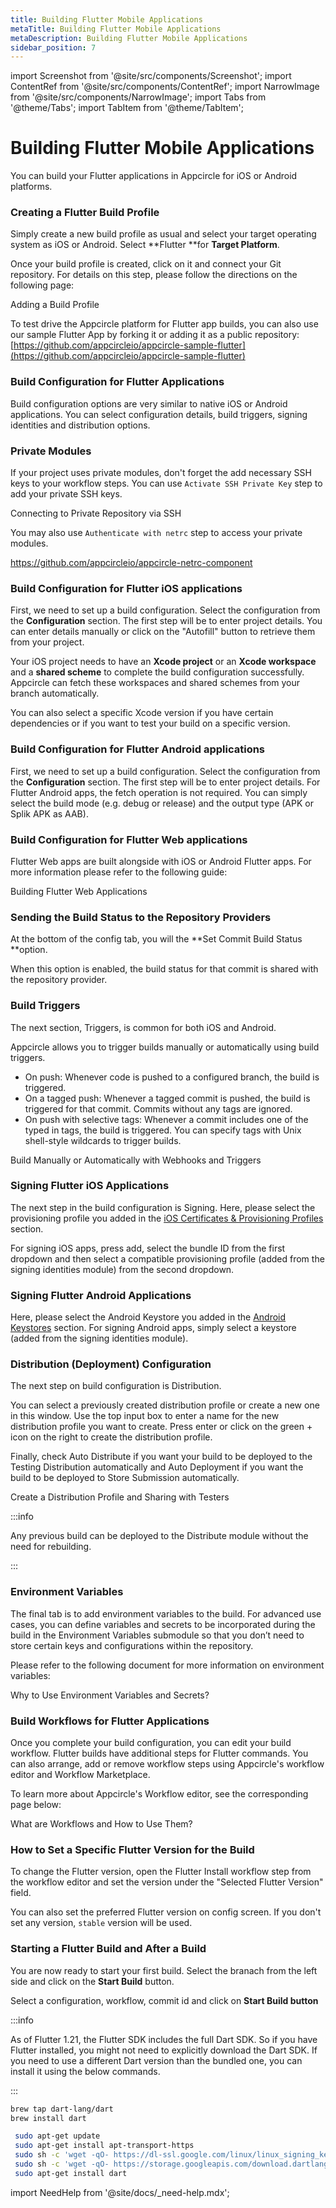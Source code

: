 ```yaml
---
title: Building Flutter Mobile Applications
metaTitle: Building Flutter Mobile Applications
metaDescription: Building Flutter Mobile Applications
sidebar_position: 7
---
```


import Screenshot from '@site/src/components/Screenshot';
import ContentRef from '@site/src/components/ContentRef';
import NarrowImage from '@site/src/components/NarrowImage';
import Tabs from '@theme/Tabs';
import TabItem from '@theme/TabItem';

# Building Flutter Mobile Applications

You can build your Flutter applications in Appcircle for iOS or Android platforms.

### Creating a Flutter Build Profile

Simply create a new build profile as usual and select your target operating system as iOS or Android. Select **Flutter **for **Target Platform**.

<Screenshot url='https://cdn.appcircle.io/docs/assets/add-flutter-profile.png' />

Once your build profile is created, click on it and connect your Git repository. For details on this step, please follow the directions on the following page:

<ContentRef url="/build/adding-a-build-profile">Adding a Build Profile</ContentRef>

To test drive the Appcircle platform for Flutter app builds, you can also use our sample Flutter App by forking it or adding it as a public repository: [https://github.com/appcircleio/appcircle-sample-flutter](https://github.com/appcircleio/appcircle-sample-flutter)

### Build Configuration for Flutter Applications

Build configuration options are very similar to native iOS or Android applications. You can select configuration details, build triggers, signing identities and distribution options.

### Private Modules

If your project uses private modules, don't forget the add necessary SSH keys to your workflow steps. You can use `Activate SSH Private Key` step to add your private SSH keys.

<ContentRef url="/build/adding-a-build-profile/connecting-to-private-repository-via-ssh">Connecting to Private Repository via SSH</ContentRef>

You may also use `Authenticate with netrc` step to access your private modules.

https://github.com/appcircleio/appcircle-netrc-component

### Build Configuration for Flutter iOS applications

First, we need to set up a build configuration. Select the configuration from the **Configuration** section. The first step will be to enter project details. You can enter details manually or click on the "Autofill" button to retrieve them from your project.

Your iOS project needs to have an **Xcode project** or an **Xcode workspace** and a **shared scheme** to complete the build configuration successfully. Appcircle can fetch these workspaces and shared schemes from your branch automatically.

You can also select a specific Xcode version if you have certain dependencies or if you want to test your build on a specific version.

<Screenshot url='https://cdn.appcircle.io/docs/assets/build-configuration-flutter-config-ios.png' />

### Build Configuration for Flutter Android applications

First, we need to set up a build configuration. Select the configuration from the **Configuration** section. The first step will be to enter project details. For Flutter Android apps, the fetch operation is not required. You can simply select the build mode (e.g. debug or release) and the output type (APK or Splik APK as AAB).

<Screenshot url='https://cdn.appcircle.io/docs/assets/build-configuration-flutter-config-android.png' />

### Build Configuration for Flutter Web applications

Flutter Web apps are built alongside with iOS or Android Flutter apps. For more information please refer to the following guide:

<ContentRef url="/build/building-flutter-web-applications">Building Flutter Web Applications</ContentRef>

### Sending the Build Status to the Repository Providers

At the bottom of the config tab, you will the **Set Commit Build Status **option.

<Screenshot url='https://cdn.appcircle.io/docs/assets/create-flutter-build-commit-status.png' />

When this option is enabled, the build status for that commit is shared with the repository provider.

<Screenshot url='https://cdn.appcircle.io/docs/assets/image (213).png' />

<Screenshot url='https://cdn.appcircle.io/docs/assets/appcircle-github-commit-status-pass.png' />

### Build Triggers

The next section, Triggers, is common for both iOS and Android.

Appcircle allows you to trigger builds manually or automatically using build triggers.

- On push: Whenever code is pushed to a configured branch, the build is triggered.
- On a tagged push: Whenever a tagged commit is pushed, the build is triggered for that commit. Commits without any tags are ignored.
- On push with selective tags: Whenever a commit includes one of the typed in tags, the build is triggered. You can specify tags with Unix shell-style wildcards to trigger builds.

<ContentRef url="/build/build-manually-or-with-triggers">
  Build Manually or Automatically with Webhooks and Triggers
</ContentRef>

###

### Signing Flutter iOS Applications

The next step in the build configuration is Signing. Here, please select the provisioning profile you added in the [iOS Certificates & Provisioning Profiles](../signing-identities/ios-certificates-and-provisioning-profiles.md) section.

For signing iOS apps, press add, select the bundle ID from the first dropdown and then select a compatible provisioning profile (added from the signing identities module) from the second dropdown.

<NarrowImage src="https://cdn.appcircle.io/docs/assets/build-profile-ios-signing-configuration.png" />


### Signing Flutter Android Applications

Here, please select the Android Keystore you added in the [Android Keystores](../signing-identities/android-keystores.md) section. For signing Android apps, simply select a keystore (added from the signing identities module).

<NarrowImage src="https://cdn.appcircle.io/docs/assets/build-configuration-android-signing.png" />

###

### Distribution (Deployment) Configuration

The next step on build configuration is Distribution.

You can select a previously created distribution profile or create a new one in this window. Use the top input box to enter a name for the new distribution profile you want to create. Press enter or click on the green + icon on the right to create the distribution profile.

Finally, check Auto Distribute if you want your build to be deployed to the Testing Distribution automatically and Auto Deployment if you want the build to be deployed to Store Submission automatically.

<ContentRef url="/distribute/create-or-select-a-distribution-profile">
  Create a Distribution Profile and Sharing with Testers
</ContentRef>

:::info

Any previous build can be deployed to the Distribute module without the need for rebuilding.

:::

### Environment Variables

The final tab is to add environment variables to the build. For advanced use cases, you can define variables and secrets to be incorporated during the build in the Environment Variables submodule so that you don’t need to store certain keys and configurations within the repository.

Please refer to the following document for more information on environment variables:

<ContentRef url="/environment-variables/why-to-use-environment-variables-and-secrets">
  Why to Use Environment Variables and Secrets?
</ContentRef>

### Build Workflows for Flutter Applications

Once you complete your build configuration, you can edit your build workflow. Flutter builds have additional steps for Flutter commands. You can also arrange, add or remove workflow steps using Appcircle's workflow editor and Workflow Marketplace.

<Screenshot url='https://cdn.appcircle.io/docs/assets/image (6).png' />

To learn more about Appcircle's Workflow editor, see the corresponding page below:

<ContentRef url="/workflows/why-to-use-workflows">What are Workflows and How to Use Them?</ContentRef>

### How to Set a Specific Flutter Version for the Build

To change the Flutter version, open the Flutter Install workflow step from the workflow editor and set the version under the "Selected Flutter Version" field.

<NarrowImage src="https://cdn.appcircle.io/docs/assets/build-configuration-flutter-select-version-workflow.png" />

You can also set the preferred Flutter version on config screen. If you don't set any version, `stable` version will be used.
### Starting a Flutter Build and After a Build

You are now ready to start your first build. Select the branach from the left side and click on the **Start Build** button.


<Screenshot url='https://cdn.appcircle.io/docs/assets/build-configuration-start-build.png' />

Select a configuration, workflow, commit id and click on **Start Build button**

<Screenshot url='https://cdn.appcircle.io/docs/assets/build-configuration-start-build-modal.png' />


:::info

As of Flutter 1.21, the Flutter SDK includes the full Dart SDK. So if you have Flutter installed, you might not need to explicitly download the Dart SDK. If you need to use a different Dart version than the bundled one, you can install it using the below commands.

:::

<Tabs>
  <TabItem value="ios" label="iOS" default>

```bash
brew tap dart-lang/dart
brew install dart
```

  </TabItem>
  <TabItem value="android" label="Android">

```bash
 sudo apt-get update
 sudo apt-get install apt-transport-https
 sudo sh -c 'wget -qO- https://dl-ssl.google.com/linux/linux_signing_key.pub | apt-key add -'
 sudo sh -c 'wget -qO- https://storage.googleapis.com/download.dartlang.org/linux/debian/dart_stable.list > /etc/apt/sources.list.d/dart_stable.list'
 sudo apt-get install dart
```

  </TabItem>
</Tabs>

import NeedHelp from '@site/docs/\_need-help.mdx';

<NeedHelp />
